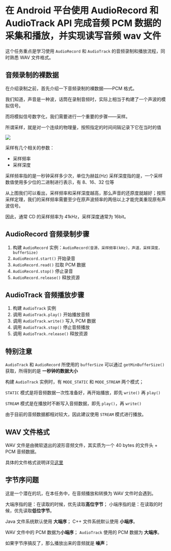 # 在 Android 平台使用 AudioRecord 和 AudioTrack API 完成音频 PCM 数据的采集和播放，并实现读写音频 wav 文件

这个任务重点是学习使用 `AudioRecord` 和 `AudioTrack` 的音频录制和播放流程，同时熟悉 WAV 文件格式。

## 音频录制的裸数据

在介绍录制之前，首先介绍一下音频录制的裸数据——PCM 格式。

我们知道，声音是一种波，话筒在录制音频时，实际上相当于构建了一个声波的模拟信号。

而将模拟信号数字化，我们需要进行一个重要的步骤——采样。

所谓采样，就是对一个连续的物理量，按照指定的时间间隔记录下它在当时的值

![](https://pic2.zhimg.com/80/v2-e7fe1c6b13bbb6be4deb0b900c435eda_hd.jpg)

采样有几个相关的参数：

- 采样频率
- 采样深度

采样频率指的是一秒钟采样多少次，单位为赫兹(Hz)
采样深度指的是，一个采样数值使用多少位的二进制进行表示，有 8、16、32 位等

从上图我们可以看出，采样频率和采样深度越高，那么声音的还原度就越好；按照采样定理，我们的采样频率需要至少在原声波频率的两倍以上才能完美重现原有声波信号。

因此，通常 CD 的采样频率为 41kHz，采样深度通常为 16bit。

## AudioRecord 音频录制步骤

1. 构建 `AudioRecord` 实例：`AudioRecord(音源，采样频率(kHz)，声道，采样深度，bufferSize)`
2. `AudioRecord.start()` 开始录音
3. `AudioRecord.read()` 拉取 PCM 数据
4. `AudioRecord.stop()` 停止录音
5. `AudioRecord.release()` 释放资源


## AudioTrack 音频播放步骤
1. 构建 `AudioTrack` 实例
2. 调用 `AudioTrack.play()` 开始播放音频
3. 调用 `AudioTrack.write()` 写入 PCM 数据
4. 调用 `AudioTrack.stop()` 停止音频播放
5. 调用 `AudioTrack.release()` 释放资源


## 特别注意

`AudioTrack` 和 `AudioRecord` 所使用的 `bufferSize` 可以通过 `getMinBufferSize()` 获取，所得到的是 **一秒钟的数据大小**


构建 `AudioTrack` 实例时，有 `MODE_STATIC` 和 `MODE_STREAM` 两个模式；

`STATIC` 模式是将音频数据一次性准备好，再开始播放，即先 `write()` 再 `play()`

`STREAM` 模式是在播放时不断写入音频数据，即先 `play()`，再 `write()`


由于目前的音频数据都相对较大，因此建议使用 `STREAM` 模式进行播放。

## WAV 文件格式

WAV 文件是由微软退出的波形音频文件，其实质为一个 40 bytes 的文件头 + PCM 音频数据。

具体的文件格式说明详见[这里](http://soundfile.sapp.org/doc/WaveFormat/)

## 字节序问题

这是一个潜在的坑，在本任务中，在音频播放和转换为 WAV 文件时会遇到。

大端序指的是：在读取的时候，优先读取**高位字节**；
小端序指的是：在读取的时候，优先读取**低位字节**。

Java 文件系统默认使用 **大端序**；
C++ 文件系统默认使用 **小端序**。

WAV 文件中的 PCM 数据为**小端序**；
`AudioTrack` 使用的 PCM 数据为 **大端序**。

如果字节序搞反了，那么播放出来的音频就是 **噪声**；
